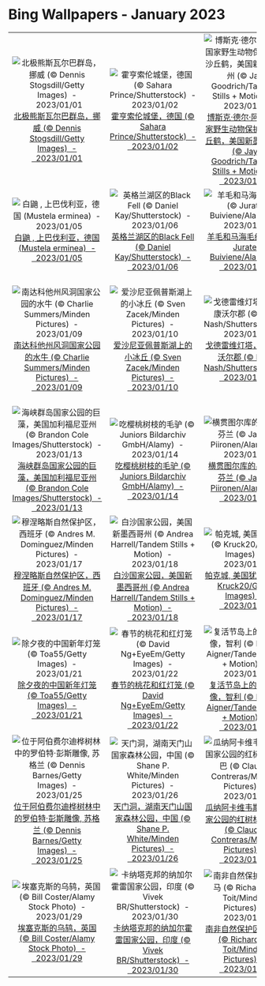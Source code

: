# Bing Wallpapers - January 2023

| | | | |
|:-------------------------:|:-------------------------:|:-------------------------:|:-------------------------:|
| ![北极熊斯瓦尔巴群岛，挪威 (© Dennis Stogsdill/Getty Images)  -  2023/01/01](https://cn.bing.com/th?id=OHR.NorwayNYD_ZH-CN7856439066_UHD.jpg&w=480)[北极熊斯瓦尔巴群岛，挪威 (© Dennis Stogsdill/Getty Images)  -  2023/01/01](https://cn.bing.com/th?id=OHR.NorwayNYD_ZH-CN7856439066_UHD.jpg) | ![霍亨索伦城堡，德国 (© Sahara Prince/Shutterstock)  -  2023/01/02](https://cn.bing.com/th?id=OHR.HohenzollernBurg_ZH-CN8109082566_UHD.jpg&w=480)[霍亨索伦城堡，德国 (© Sahara Prince/Shutterstock)  -  2023/01/02](https://cn.bing.com/th?id=OHR.HohenzollernBurg_ZH-CN8109082566_UHD.jpg) | ![博斯克·德尔·阿帕奇国家野生动物保护区的沙丘鹤，美国新墨西哥州 (© Jay Goodrich/Tandem Stills + Motion)  -  2023/01/03](https://cn.bing.com/th?id=OHR.SandhillSleeping_ZH-CN8483997851_UHD.jpg&w=480)[博斯克·德尔·阿帕奇国家野生动物保护区的沙丘鹤，美国新墨西哥州 (© Jay Goodrich/Tandem Stills + Motion)  -  2023/01/03](https://cn.bing.com/th?id=OHR.SandhillSleeping_ZH-CN8483997851_UHD.jpg) | ![从国际空间站看到的地球 (© JSC/NASA)  -  2023/01/04](https://cn.bing.com/th?id=OHR.Perihelion_ZH-CN8681537155_UHD.jpg&w=480)[从国际空间站看到的地球 (© JSC/NASA)  -  2023/01/04](https://cn.bing.com/th?id=OHR.Perihelion_ZH-CN8681537155_UHD.jpg) |
| ![白鼬 , 上巴伐利亚，德国 (Mustela erminea)  -  2023/01/05](https://cn.bing.com/th?id=OHR.HermelinSchnee_ZH-CN8839783506_UHD.jpg&w=480)[白鼬 , 上巴伐利亚，德国 (Mustela erminea)  -  2023/01/05](https://cn.bing.com/th?id=OHR.HermelinSchnee_ZH-CN8839783506_UHD.jpg) | ![英格兰湖区的Black Fell (© Daniel Kay/Shutterstock)  -  2023/01/06](https://cn.bing.com/th?id=OHR.BlackFell_ZH-CN9224189688_UHD.jpg&w=480)[英格兰湖区的Black Fell (© Daniel Kay/Shutterstock)  -  2023/01/06](https://cn.bing.com/th?id=OHR.BlackFell_ZH-CN9224189688_UHD.jpg) | ![羊毛和马海毛纱线 (© Jurate Buiviene/Alamy)  -  2023/01/07](https://cn.bing.com/th?id=OHR.Mohair_ZH-CN9435762268_UHD.jpg&w=480)[羊毛和马海毛纱线 (© Jurate Buiviene/Alamy)  -  2023/01/07](https://cn.bing.com/th?id=OHR.Mohair_ZH-CN9435762268_UHD.jpg) | ![科罗拉多州布雷肯里奇 (© Sean Pavone/Shutterstock)  -  2023/01/08](https://cn.bing.com/th?id=OHR.Breckenridge_ZH-CN9598860382_UHD.jpg&w=480)[科罗拉多州布雷肯里奇 (© Sean Pavone/Shutterstock)  -  2023/01/08](https://cn.bing.com/th?id=OHR.Breckenridge_ZH-CN9598860382_UHD.jpg) |
| ![南达科他州风洞国家公园的水牛 (© Charlie Summers/Minden Pictures)  -  2023/01/09](https://cn.bing.com/th?id=OHR.BisonWindCave_ZH-CN9778045938_UHD.jpg&w=480)[南达科他州风洞国家公园的水牛 (© Charlie Summers/Minden Pictures)  -  2023/01/09](https://cn.bing.com/th?id=OHR.BisonWindCave_ZH-CN9778045938_UHD.jpg) | ![爱沙尼亚佩普斯湖上的小冰丘 (© Sven Zacek/Minden Pictures)  -  2023/01/10](https://cn.bing.com/th?id=OHR.HummockIce_ZH-CN9917832145_UHD.jpg&w=480)[爱沙尼亚佩普斯湖上的小冰丘 (© Sven Zacek/Minden Pictures)  -  2023/01/10](https://cn.bing.com/th?id=OHR.HummockIce_ZH-CN9917832145_UHD.jpg) | ![戈德雷维灯塔，英国康沃尔郡 (© Paul Nash/Shutterstock)  -  2023/01/11](https://cn.bing.com/th?id=OHR.GodrevyRocks_ZH-CN0051118926_UHD.jpg&w=480)[戈德雷维灯塔，英国康沃尔郡 (© Paul Nash/Shutterstock)  -  2023/01/11](https://cn.bing.com/th?id=OHR.GodrevyRocks_ZH-CN0051118926_UHD.jpg) | ![博斯普鲁斯海峡的如梅利堡垒，土耳其伊斯坦布尔 (© Drone in Wonderland/Amazing Aerial Agency)  -  2023/01/12](https://cn.bing.com/th?id=OHR.RumeliHisari_ZH-CN0185820275_UHD.jpg&w=480)[博斯普鲁斯海峡的如梅利堡垒，土耳其伊斯坦布尔 (© Drone in Wonderland/Amazing Aerial Agency)  -  2023/01/12](https://cn.bing.com/th?id=OHR.RumeliHisari_ZH-CN0185820275_UHD.jpg) |
| ![海峡群岛国家公园的巨藻，美国加利福尼亚州 (© Brandon Cole Images/Shutterstock)  -  2023/01/13](https://cn.bing.com/th?id=OHR.Pneumatocysts_ZH-CN5721988566_UHD.jpg&w=480)[海峡群岛国家公园的巨藻，美国加利福尼亚州 (© Brandon Cole Images/Shutterstock)  -  2023/01/13](https://cn.bing.com/th?id=OHR.Pneumatocysts_ZH-CN5721988566_UHD.jpg) | ![吃樱桃树枝的毛驴 (© Juniors Bildarchiv GmbH/Alamy)  -  2023/01/14](https://cn.bing.com/th?id=OHR.DonkeyFeast_ZH-CN5880627132_UHD.jpg&w=480)[吃樱桃树枝的毛驴 (© Juniors Bildarchiv GmbH/Alamy)  -  2023/01/14](https://cn.bing.com/th?id=OHR.DonkeyFeast_ZH-CN5880627132_UHD.jpg) | ![横贯图尔库的奥拉河, 芬兰 (© Jarmo Piironen/Alamy)  -  2023/01/15](https://cn.bing.com/th?id=OHR.Turku_ZH-CN6008877545_UHD.jpg&w=480)[横贯图尔库的奥拉河, 芬兰 (© Jarmo Piironen/Alamy)  -  2023/01/15](https://cn.bing.com/th?id=OHR.Turku_ZH-CN6008877545_UHD.jpg) | ![麦切纳山和结冰的亚伯拉罕湖，加拿大艾伯塔省 (© Tom Mackie/plainpicture)  -  2023/01/16](https://cn.bing.com/th?id=OHR.FrozenBubblesAlberta_ZH-CN6154214678_UHD.jpg&w=480)[麦切纳山和结冰的亚伯拉罕湖，加拿大艾伯塔省 (© Tom Mackie/plainpicture)  -  2023/01/16](https://cn.bing.com/th?id=OHR.FrozenBubblesAlberta_ZH-CN6154214678_UHD.jpg) |
| ![穆涅略斯自然保护区，西班牙 (© Andres M. Dominguez/Minden Pictures)  -  2023/01/17](https://cn.bing.com/th?id=OHR.SessileOaks_ZH-CN6385464274_UHD.jpg&w=480)[穆涅略斯自然保护区，西班牙 (© Andres M. Dominguez/Minden Pictures)  -  2023/01/17](https://cn.bing.com/th?id=OHR.SessileOaks_ZH-CN6385464274_UHD.jpg) | ![白沙国家公园，美国新墨西哥州 (© Andrea Harrell/Tandem Stills + Motion)  -  2023/01/18](https://cn.bing.com/th?id=OHR.WhiteSands_ZH-CN6500188005_UHD.jpg&w=480)[白沙国家公园，美国新墨西哥州 (© Andrea Harrell/Tandem Stills + Motion)  -  2023/01/18](https://cn.bing.com/th?id=OHR.WhiteSands_ZH-CN6500188005_UHD.jpg) | ![帕克城, 美国犹他州 (© Kruck20/Getty Images)  -  2023/01/19](https://cn.bing.com/th?id=OHR.SFFParkCity_ZH-CN6707019061_UHD.jpg&w=480)[帕克城, 美国犹他州 (© Kruck20/Getty Images)  -  2023/01/19](https://cn.bing.com/th?id=OHR.SFFParkCity_ZH-CN6707019061_UHD.jpg) | ![王企鹅，福克兰群岛 (© Elmar Weiss/Getty Images)  -  2023/01/20](https://cn.bing.com/th?id=OHR.FalklandKings_ZH-CN6891102487_UHD.jpg&w=480)[王企鹅，福克兰群岛 (© Elmar Weiss/Getty Images)  -  2023/01/20](https://cn.bing.com/th?id=OHR.FalklandKings_ZH-CN6891102487_UHD.jpg) |
| ![除夕夜的中国新年灯笼 (© Toa55/Getty Images)  -  2023/01/21](https://cn.bing.com/th?id=OHR.ChineseNewYearEve2023_ZH-CN7188893388_UHD.jpg&w=480)[除夕夜的中国新年灯笼 (© Toa55/Getty Images)  -  2023/01/21](https://cn.bing.com/th?id=OHR.ChineseNewYearEve2023_ZH-CN7188893388_UHD.jpg) | ![春节的桃花和红灯笼 (© David Ng+EyeEm/Getty Images)  -  2023/01/22](https://cn.bing.com/th?id=OHR.ChineseSpringFestival2023_ZH-CN7281854882_UHD.jpg&w=480)[春节的桃花和红灯笼 (© David Ng+EyeEm/Getty Images)  -  2023/01/22](https://cn.bing.com/th?id=OHR.ChineseSpringFestival2023_ZH-CN7281854882_UHD.jpg) | ![复活节岛上的摩艾石像，智利 (© Karine Aigner/Tandem Stills + Motion)  -  2023/01/23](https://cn.bing.com/th?id=OHR.SunriseMoai_ZH-CN7413178404_UHD.jpg&w=480)[复活节岛上的摩艾石像，智利 (© Karine Aigner/Tandem Stills + Motion)  -  2023/01/23](https://cn.bing.com/th?id=OHR.SunriseMoai_ZH-CN7413178404_UHD.jpg) | ![多洛米蒂山谷中的科莱圣卢恰小镇，意大利 (© mauritius images GmbH/Alamy)  -  2023/01/24](https://cn.bing.com/th?id=OHR.ColleSantaLucia_ZH-CN7638164714_UHD.jpg&w=480)[多洛米蒂山谷中的科莱圣卢恰小镇，意大利 (© mauritius images GmbH/Alamy)  -  2023/01/24](https://cn.bing.com/th?id=OHR.ColleSantaLucia_ZH-CN7638164714_UHD.jpg) |
| ![位于阿伯费尔迪桦树林中的罗伯特·彭斯雕像, 苏格兰 (© Dennis Barnes/Getty Images)  -  2023/01/25](https://cn.bing.com/th?id=OHR.BirksofAberfeldy_ZH-CN7810226692_UHD.jpg&w=480)[位于阿伯费尔迪桦树林中的罗伯特·彭斯雕像, 苏格兰 (© Dennis Barnes/Getty Images)  -  2023/01/25](https://cn.bing.com/th?id=OHR.BirksofAberfeldy_ZH-CN7810226692_UHD.jpg) | ![天门洞，湖南天门山国家森林公园，中国 (© Shane P. White/Minden Pictures)  -  2023/01/26](https://cn.bing.com/th?id=OHR.HighArchChina_ZH-CN8170154553_UHD.jpg&w=480)[天门洞，湖南天门山国家森林公园，中国 (© Shane P. White/Minden Pictures)  -  2023/01/26](https://cn.bing.com/th?id=OHR.HighArchChina_ZH-CN8170154553_UHD.jpg) | ![瓜纳阿卡维韦斯半岛国家公园的红树林，古巴 (© Claudio Contreras/Minden Pictures)  -  2023/01/27](https://cn.bing.com/th?id=OHR.RedMangrove_ZH-CN4083989028_UHD.jpg&w=480)[瓜纳阿卡维韦斯半岛国家公园的红树林，古巴 (© Claudio Contreras/Minden Pictures)  -  2023/01/27](https://cn.bing.com/th?id=OHR.RedMangrove_ZH-CN4083989028_UHD.jpg) | ![从国际空间站看到的巴哈马周围的蓝绿色水域 (© NASA)  -  2023/01/28](https://cn.bing.com/th?id=OHR.BlueBahamas_ZH-CN2083290847_UHD.jpg&w=480)[从国际空间站看到的巴哈马周围的蓝绿色水域 (© NASA)  -  2023/01/28](https://cn.bing.com/th?id=OHR.BlueBahamas_ZH-CN2083290847_UHD.jpg) |
| ![埃塞克斯的乌鸫，英国 (© Bill Coster/Alamy Stock Photo)  -  2023/01/29](https://cn.bing.com/th?id=OHR.BlackbirdDay_ZH-CN2291101162_UHD.jpg&w=480)[埃塞克斯的乌鸫，英国 (© Bill Coster/Alamy Stock Photo)  -  2023/01/29](https://cn.bing.com/th?id=OHR.BlackbirdDay_ZH-CN2291101162_UHD.jpg) | ![卡纳塔克邦的纳加尔霍雷国家公园，印度 (© Vivek BR/Shutterstock)  -  2023/01/30](https://cn.bing.com/th?id=OHR.NagarholeNationalPark_ZH-CN2550578922_UHD.jpg&w=480)[卡纳塔克邦的纳加尔霍雷国家公园，印度 (© Vivek BR/Shutterstock)  -  2023/01/30](https://cn.bing.com/th?id=OHR.NagarholeNationalPark_ZH-CN2550578922_UHD.jpg) | ![南非自然保护区的斑马 (© Richard Du Toit/Minden Pictures)  -  2023/01/31](https://cn.bing.com/th?id=OHR.ZebraTrio_ZH-CN5902552401_UHD.jpg&w=480)[南非自然保护区的斑马 (© Richard Du Toit/Minden Pictures)  -  2023/01/31](https://cn.bing.com/th?id=OHR.ZebraTrio_ZH-CN5902552401_UHD.jpg) |  |
